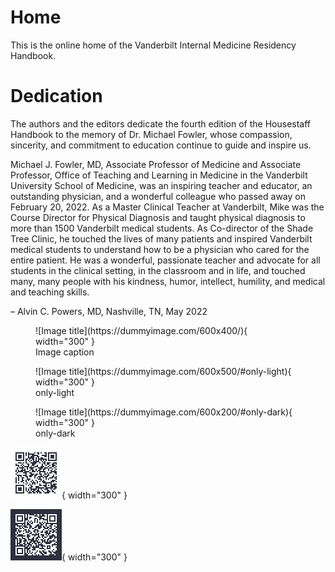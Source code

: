 # Home

This is the online home of the Vanderbilt Internal Medicine Residency Handbook.

# Dedication

The authors and the editors dedicate the fourth edition of the Housestaff Handbook to the memory of Dr. Michael Fowler, whose compassion, sincerity, and commitment to education continue to guide and inspire us.

Michael J. Fowler, MD, Associate Professor of Medicine and Associate Professor, Office of Teaching and Learning in Medicine in the Vanderbilt University School of Medicine, was an inspiring teacher and educator, an outstanding physician, and a wonderful colleague who passed away on February 20, 2022. As a Master Clinical Teacher at Vanderbilt, Mike was the Course Director for Physical Diagnosis and taught physical diagnosis to more than 1500 Vanderbilt medical students. As Co-director of the Shade Tree Clinic, he touched the lives of many patients and inspired Vanderbilt medical students to understand how to be a physician who cared for the entire patient. He was a wonderful, passionate teacher and advocate for all students in the clinical setting, in the classroom and in life, and touched many, many people with his kindness, humor, intellect, humility, and medical and teaching skills.

– Alvin C. Powers, MD, Nashville, TN, May 2022

<figure markdown="span">
  ![Image title](https://dummyimage.com/600x400/){ width="300" }
  <figcaption>Image caption</figcaption>
</figure>

<figure markdown="span">
  ![Image title](https://dummyimage.com/600x500/#only-light){ width="300" }
  <figcaption>only-light</figcaption>
</figure>

<figure markdown="span">
  ![Image title](https://dummyimage.com/600x200/#only-dark){ width="300" }
  <figcaption>only-dark</figcaption>
</figure>


![Image title](images/qr-light.svg#only-light){ width="300" }

![Image title](images/qr-dark.svg#only-dark){ width="300" }
